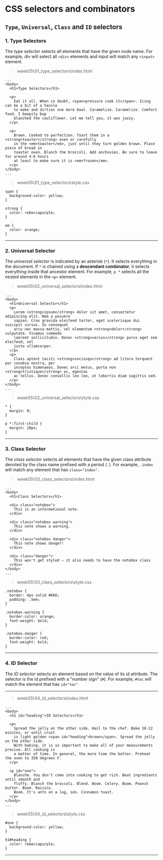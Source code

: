 # CSS selectors and combinators

## `Type`, `Universal`, `Class` and `ID` selectors

### 1. Type Selectors

The _type selector_ selects all elements that have the given node name. For example, div will select all `<div>` elements and input will match any `<input>` element.

> week05\01_type_selectors\index.html

```
...
<body>
  <h1>Type Selectors</h1>

  <p>
    Eat it all. When in doubt, <span>pressure cook it</span>. Icing can be a bit of a hassle
    to make and dirties one more bowl. Caramelize. Caramelize. Comfort food. I beepity bop
    blanched the cauliflower. Let me tell you, it was jazzy.
  </p>

  <p>
    Brown. Cooked to perfection. Toast them in a <strong>toaster</strong> oven or carefully
    in the <em>toaster</em>, just until they turn golden brown. Place piece of bread in
    toaster oven. Blanch the broccoli. Add anchovies. Be sure to leave for around 4-6 hours
    at least to make sure it is <em>frozen</em>.
  </p>
</body>
...
```

> week05\01_type_selectors\style.css
```
span {
  background-color: yellow;
}

strong {
  color: rebeccapurple;
}

em {
  color: orange;
}
```

---

### 2. Universal Selector

The _universal selector_ is indicated by an asterisk (`*`). It selects everything in the document. If `*` is chained using a **descendant combinator**, it selects everything inside that ancestor element. For example, `p *` selects all the nested elements in the `<p>` element.

> week05\02_universal_selectors\index.html

```
...
<body>
  <h1>Universal Selector</h1>
  <p>
    Lorem <strong>ipsum</strong> dolor sit amet, consectetur adipiscing elit. Nam a posuere
    sapien. Cras gravida eleifend tortor, eget scelerisque dui suscipit cursus. In consequat
    arcu nec massa mattis, vel elementum <strong>dolor</strong> vulputate. Vivamus commodo
    laoreet sollicitudin. Donec <strong>varius</strong> purus eget sem eleifend, vel
    justo ullamcorper.
  </p>
  <p>
    Class aptent taciti <strong>sociosqu</strong> ad litora torquent per conubia nostra, per
    inceptos himenaeos. Donec orci metus, porta non <strong>tristique</strong> ac, egestas
    ac tellus. Donec convallis leo leo, ut lobortis diam sagittis sed.
  </p>
</body>
...
```

> week05\02_universal_selectors\style.css

```
* {
  margin: 0;
}

p *:first-child {
  margin: 10px;
}
```

---

### 3. Class Selector

The _class selector_ selects all elements that have the given class attribute denoted by the class name prefixed with a period (`.`). For example, `.index` will match any element that has `class="index"`.

> week05\03_class_selectors\index.html

```
...
<body>
  <h1>Class Selectors</h1>

  <div class="notebox">
    This is an informational note.
  </div>

  <div class="notebox warning">
    This note shows a warning.
  </div>

  <div class="notebox danger">
    This note shows danger!
  </div>

  <div class="danger">
    This won't get styled — it also needs to have the notebox class
  </div>
</body>
...
```

> week05\03_class_selectors\style.css

```
.notebox {
  border: 4px solid #666;
  padding: .5em;
}

.notebox.warning {
  border-color: orange;
  font-weight: bold;
}

.notebox.danger {
  border-color: red;
  font-weight: bold;
}
```

---

### 4. ID Selector

The _ID selector_ selects an element based on the value of its id attribute. The selector is the id prefixed with a "number sign" (`#`). For example, `#toc` will match the element that has `id="toc"`

---

> week05\04_id_selectors\index.html

```
...
<body>
  <h1 id="heading">ID Selectors</h1>

  <p>
    Spread the jelly on the other side. Hail to the chef. Bake 18-22 minutes, or until crust
    is light golden <span id="heading">brown</span>. Spread the jelly on the other side.
    With baking, it is so important to make all of your measurements precise. All cooking is
    a matter of time. In general, the more time the better. Preheat the oven to 350 degrees F.
  </p>

  <p id="one">
    Blanche. You don't come into cooking to get rich. Beat ingredients until smooth and
    fluffy. Blanch the broccoli. Blend. Boom. Celery. Boom. Peanut butter. Boom. Raisins.
    Boom. It's ants on a log, son. Cinnamon toast.
  </p>
</body>
...
```

> week05\04_id_selectors\style.css

```
#one {
  background-color: yellow;
}

h1#heading {
  color: rebeccapurple;
}
```

---
